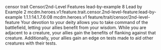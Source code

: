 <ability>
  <metadata>
    <class>censor</class>
    <feature_type>trait</feature_type>
    <file_dpath>Censor/2nd-Level Features</file_dpath>
    <item_id>lead-by-example</item_id>
    <item_index>8</item_index>
    <item_name>Lead by Example</item_name>
    <level>2</level>
    <scc>mcdm.heroes.v1:feature.trait.censor.2nd-level-feature:lead-by-example</scc>
    <scdc>1.1.1:14.1.7.6:08</scdc>
    <source>mcdm.heroes.v1</source>
    <type>feature/trait/censor/2nd-level-feature</type>
  </metadata>
  <effects>
    <effect type="mundane">Your devotion to your deity allows you to take command of the battlefield, letting your allies benefit from your wisdom. While you are adjacent to a creature, your allies gain the benefits of flanking against that creature. Additionally, your allies gain an edge on tests made to aid other creatures with their tests.</effect>
  </effects>
</ability>
